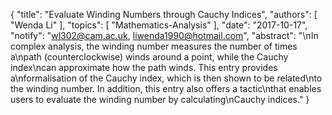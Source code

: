 {
    "title": "Evaluate Winding Numbers through Cauchy Indices",
    "authors": [
        "Wenda Li"
    ],
    "topics": [
        "Mathematics-Analysis"
    ],
    "date": "2017-10-17",
    "notify": "wl302@cam.ac.uk, liwenda1990@hotmail.com",
    "abstract": "\nIn complex analysis, the winding number measures the number of times a\npath (counterclockwise) winds around a point, while the Cauchy index\ncan approximate how the path winds. This entry provides a\nformalisation of the Cauchy index, which is then shown to be related\nto the winding number. In addition, this entry also offers a tactic\nthat enables users to evaluate the winding number by calculating\nCauchy indices."
}
